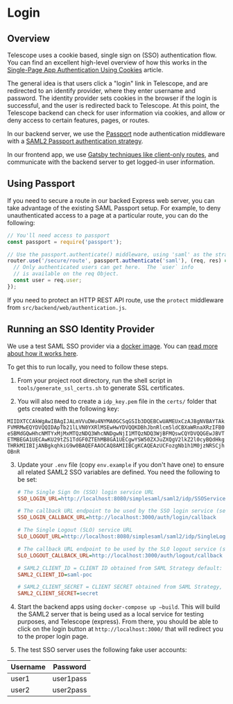 # Login

## Overview

Telescope uses a cookie based, single sign on (SSO) authentication flow. You can
find an excellent high-level overview of how this works in the
[Single-Page App Authentication Using Cookies](https://auth0.com/docs/login/spa/authenticate-with-cookies) article.

The general idea is that users click a "login" link in Telescope, and are
redirected to an identify provider, where they enter username and password.
The identity provider sets cookies in the browser if the login is successful,
and the user is redirected back to Telescope. At this point, the Telescope
backend can check for user information via cookies, and allow or deny access
to certain features, pages, or routes.

In our backend server, we use the [Passport](http://www.passportjs.org/) node
authentication middleware with a [SAML2 Passport authentication strategy](https://github.com/bergie/passport-saml).

In our frontend app, we use [Gatsby techniques like client-only routes](https://www.gatsbyjs.org/tutorial/authentication-tutorial/),
and communicate with the backend server to get logged-in user information.

## Using Passport

If you need to secure a route in our backed Express web server, you can
take advantage of the existing SAML Passport setup. For example, to deny
unauthenticated access to a page at a particular route, you can do the following:

```js
// You'll need access to passport
const passport = require('passport');

// Use the passport.authenticate() middleware, using 'saml' as the strategy
router.use('/secure/route', passport.authenticate('saml'), (req, res) => {
  // Only authenticated users can get here.  The `user` info
  // is available on the req Object.
  const user = req.user;
});
```

If you need to protect an HTTP REST API route, use the `protect` middleware
from `src/backend/web/authentication.js`.

## Running an SSO Identity Provider

We use a test SAML SSO provider via a [docker image](kristophjunge/test-saml-idp).
You can [read more about how it works here](https://medium.com/disney-streaming/setup-a-single-sign-on-saml-test-environment-with-docker-and-nodejs-c53fc1a984c9).

To get this to run locally, you need to follow these steps.

1. From your project root directory, run the shell script in `tools/generate_ssl_certs.sh` to generate SSL certificates.

2. You will also need to create a `idp_key.pem` file in the `certs/` folder that gets created with the following key:

`MIIDXTCCAkWgAwIBAgIJALmVVuDWu4NYMA0GCSqGSIb3DQEBCwUAMEUxCzAJBgNVBAYTAkFVMRMwEQYDVQQIDApTb21lLVN0YXRlMSEwHwYDVQQKDBhJbnRlcm5ldCBXaWRnaXRzIFB0eSBMdGQwHhcNMTYxMjMxMTQzNDQ3WhcNNDgwNjI1MTQzNDQ3WjBFMQswCQYDVQQGEwJBVTETMBEGA1UECAwKU29tZS1TdGF0ZTEhMB8GA1UECgwYSW50ZXJuZXQgV2lkZ2l0cyBQdHkgTHRkMIIBIjANBgkqhkiG9w0BAQEFAAOCAQ8AMIIBCgKCAQEAzUCFozgNb1h1M0jzNRSCjhOBnR`

3. Update your `.env` file (copy `env.example` if you don't have one) to ensure all related SAML2 SSO variables are defined. You need the following to be set:

   ```ini
   # The Single Sign On (SSO) login service URL
   SSO_LOGIN_URL=http://localhost:8080/simplesaml/saml2/idp/SSOService.php

   # The callback URL endpoint to be used by the SSO login service (see the /auth route)
   SSO_LOGIN_CALLBACK_URL=http://localhost:3000/auth/login/callback

   # The Single Logout (SLO) service URL
   SLO_LOGOUT_URL=http://localhost:8080/simplesaml/saml2/idp/SingleLogoutService.php

   # The callback URL endpoint to be used by the SLO logout service (see the /auth route)
   SLO_LOGOUT_CALLBACK_URL=http://localhost:3000/auth/logout/callback

   # SAML2_CLIENT_ID = CLIENT ID obtained from SAML Strategy default: saml-poc
   SAML2_CLIENT_ID=saml-poc

   # SAML2_CLIENT_SECRET = CLIENT SECRET obtained from SAML Strategy, default : secret;
   SAML2_CLIENT_SECRET=secret
   ```

4. Start the backend apps using `docker-compose up –build`. This will build the SAML2 server that is being used as a local service for testing purposes, and Telescope (express). From there, you should be able to click on the login button at `http://localhost:3000/` that will redirect you to the proper login page.

5. The test SSO server uses the following fake user accounts:

| Username | Password  |
| -------- | --------- |
| user1    | user1pass |
| user2    | user2pass |
